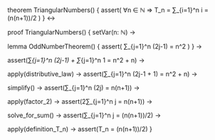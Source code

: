 theorem TriangularNumbers() {
  assert(
    ∀n ∈ ℕ ⇒ T_n = ∑_{i=1}^n i = (n(n+1))/2
  )
} ↔

proof TriangularNumbers() {
  setVar(n: ℕ) →
  
  lemma OddNumberTheorem() {
    assert(
      ∑_{j=1}^n (2j-1) = n^2
    )
  } →
  
  assert(∑_{j=1}^n (2j-1) + ∑_{j=1}^n 1 = n^2 + n) →
  
  apply(distributive_law) →
  assert(∑_{j=1}^n (2j-1 + 1) = n^2 + n) →
  
  simplify() →
  assert(∑_{j=1}^n (2j) = n(n+1)) →
  
  apply(factor_2) →
  assert(2∑_{j=1}^n j = n(n+1)) →
  
  solve_for_sum() →
  assert(∑_{j=1}^n j = (n(n+1))/2) →
  
  apply(definition_T_n) →
  assert(T_n = (n(n+1))/2)
}